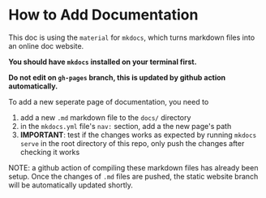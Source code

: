 # How to Add Documentation

This doc is using the `material` for `mkdocs`, which turns markdown files into an online doc website.

**You should have `mkdocs` installed on your terminal first.**

**Do not edit on `gh-pages` branch, this is updated by github action automatically.**

To add a new seperate page of documentation, you need to

1. add a new `.md` markdown file to the `docs/` directory
2. in the `mkdocs.yml` file's `nav:` section, add a the new page's path
3. **IMPORTANT**: test if the changes works as expected by running `mkdocs serve` in the root directory of this repo, only push the changes after checking it works

NOTE: a github action of compiling these markdown files has already been setup. Once the changes of `.md` files are pushed, the static website branch will be automatically updated shortly.
